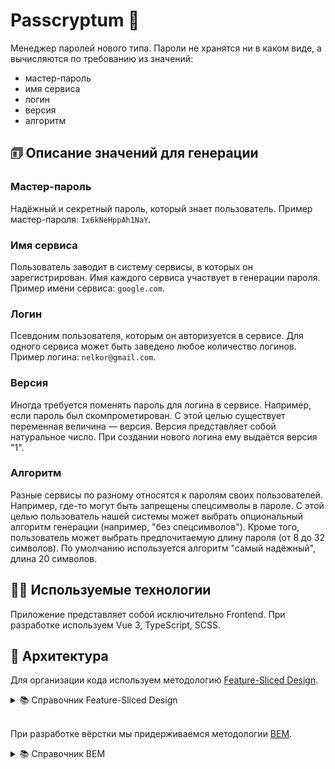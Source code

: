 # Passcryptum 🔑

Менеджер паролей нового типа. Пароли не хранятся ни в каком виде,
а вычисляются по требованию из значений:

- мастер-пароль
- имя сервиса
- логин
- версия
- алгоритм

## 🗊 Описание значений для генерации

### Мастер-пароль

Надёжный и секретный пароль, который знает пользователь.
Пример мастер-пароля: `Ix6kNeHppAh1NaY`.

### Имя сервиса

Пользователь заводит в систему сервисы, в которых он зарегистрирован.
Имя каждого сервиса участвует в генерации пароля.
Пример имени сервиса: `google.com`.

### Логин

Псевдоним пользователя, которым он авторизуется в сервисе. Для одного сервиса
может быть заведено любое количество логинов. Пример логина: `nelkor@gmail.com`.

### Версия

Иногда требуется поменять пароль для логина в сервисе. Например, если пароль
был скомпрометирован. С этой целью существует переменная величина — версия.
Версия представляет собой натуральное число. При создании нового логина
ему выдаётся версия "1".

### Алгоритм

Разные сервисы по разному относятся к паролям своих пользователей. Например,
где-то могут быть запрещены спецсимволы в пароле. С этой целью пользователь
нашей системы может выбрать опциональный алгоритм генерации
(например, "без спецсимволов"). Кроме того, пользователь может выбрать
предпочитаемую длину пароля (от 8 до 32 символов).
По умолчанию используется алгоритм "самый надёжный", длина 20 символов.

## 🧑‍💻 Используемые технологии

Приложение представляет собой исключительно Frontend.
При разработке используем Vue 3, TypeScript, SCSS.

## 🧠 Архитектура

Для организации кода используем методологию [Feature-Sliced Design](https://feature-sliced.design/ru).

<details>
 <summary>📚 Справочник Feature-Sliced Design</summary>
  
  Концепции

- Public API

  Каждый модуль должен иметь на верхнем уровне декларацию своего публичного API

- Изоляция

  Модуль не должен зависеть напрямую от других модулей того же слоя или вышележаших слоев

- Понимание потребностей

  Ориентирование на потребности бизнеса и пользователя

- Явная бизнес-логика

  Архитектуру легко осваивать, поскольку она состоит из доменных модулей

- Адаптивность

  Компоненты архитектуры можно гибко заменять, добавлять под новые условия

- Технический долг

  Каждый модуль можно независимо модифицировать / переписать без сайд-эффектов

- Явная переиспользуемость

  Сохраняется баланс между DRY и локальной кастомизацией

![Схема](https://feature-sliced.design/ru/assets/ideal-img/visual_schema.d700567.1030.jpg)

- Слой

<strong>Представители</strong>: app, processes, pages, widgets, features, entities, shared

  <pre>
    <code>
  └── src/
      ├── app/                    # Инициализирующая логика приложения
      ├── processes/              # (Опц.) Процессы приложения, протекающие над страницами
      ├── pages/                  # Страницы приложения
      ├── widgets/                # Самостоятельные и полноценные блоки для страниц
      ├── features/               # (Опц.) Обрабатываемые пользовательские сценарии
      ├── entities/               # (Опц.) Бизнес-сущности, которыми оперирует предметная область
      └── shared/                 # Переиспользуемые модули, без привязки к бизнес-логике
    </code>
  </pre>

- Слайс

<strong>Представители</strong> (от каждого слоя) process, page, widget, feature, entity

  <pre>
    <code>
  ├── app/
      |   # Не имеет конкретных слайсов, 
      |   # Т.к. там содержится мета-логика над проектом и его инициализации
      ├── processes/
      |   # Слайсы для реализации процессов на страницах
      |   ├── payment
      |   ├── auth
      |   ├── quick-tour
      |   └── ...
      ├── pages/
      |   # Слайсы для реализации страниц приложения
      |   # При этом, в силу специфики роутинга - могут вкладываться друг в друга
      |   ├── profile
      |   ├── sign-up
      |   ├── feed
      |   └── ...
      ├── widgets/
      |   # Слайсы для реализации самостоятельных блоков страниц
      |   ├── header
      |   ├── feed
      |   └── ...
      ├── features/
      |   # Слайсы для реализации пользовательских сценариев на страницах
      |   ├── auth-by-phone
      |   ├── inline-post
      |   └── ...
      ├── entities/
      |   # Слайсы бизнес-сущностей для реализации более сложной БЛ
      |   ├── viewer
      |   ├── posts
      |   ├── i18n
      |   └── ...
      ├── shared/
      |    # Не имеет конкретных слайсов
      |    # Представляет собой скорее набор общеиспользуемых сегментов, без привязки к БЛ
    </code>
  </pre>

- Сегмент

<strong>Представители:</strong> ui, model, lib, api, config

  <pre>
    <code>
  {layer}/
      ├── {slice}/
      |   ├── ui/                     # UI-логика (components, ui-widgets, ...)
      |   ├── model/                  # Бизнес-логика (store, actions, effects, reducers, ...)
      |   ├── lib/                    # Инфраструктурная логика (utils/helpers)
      |   ├── config/                 # Конфигурация приложения (env-vars, ...)
      |   └── api/                    # Логика запросов к API (api instances, requests, ...)
    </code>
  </pre>
</details>

<br>

При разработке вёрстки мы придерживаемся методологии [BEM</span>](https://ru.bem.info/methodology).

<details>
  <summary>📚 Справочник BEM</summary>
  
  ![BEM](https://res.cloudinary.com/practicaldev/image/fetch/s--OkBgfgPx--/c_limit%2Cf_auto%2Cfl_progressive%2Cq_auto%2Cw_880/https://dev-to-uploads.s3.amazonaws.com/i/yc0hv58in4eyxjj7qlcg.png)
  
- Блок

    Название блока характеризует смысл («что это?» — «меню»: menu, «кнопка»: button), а не состояние («какой, как выглядит?» — «красный»: red, «большой»: big).

#### Пример

```html
<!-- Блок `header` -->
<header class="header">
  <!-- Вложенный блок `logo` -->
  <div class="logo"></div>

  <!-- Вложенный блок `search-form` -->
  <form class="search-form"></form>
</header>
```

- Элемент

  Составная часть блока, которая не может использоваться в отрыве от него.

  Название элемента характеризует смысл («что это?» — «пункт»: item, «текст»: text), а не состояние («какой, как выглядит?» — «красный»: red, «большой»: big).

  Структура полного имени элемента соответствует схеме: имя-блока**имя-элемента. Имя элемента отделяется от имени блока двумя подчеркиваниями (**).

#### Пример

```html
<!-- Блок `search-form` -->
<form class="search-form">
  <!-- Элемент `input` блока `search-form` -->
  <input class="search-form__input" />

  <!-- Элемент `button` блока `search-form` -->
  <button class="search-form__button">Найти</button>
</form>
```

- Модификатор

  Стиль Two Dashes
  Cущность, определяющая внешний вид, состояние или поведение блока либо элемента.

  Название модификатора характеризует внешний вид («какой размер?», «какая тема?» и т. п. — «размер»: block--size-s, «тема»: block--theme-islands), состояние («чем отличается от прочих?» — «отключен»: disabled, «фокусированный»: focused) и поведение («как ведет себя?», «как взаимодействует с пользователем?» — «направление»: directions--left-top).

  Значение модификатора отделяется от его имени двумя дефисами (--).

#### Пример

```html
<!-- Блок `search-form` имеет булевый модификатор `focused` -->
<form class="search-form search-form--focused">
  <input class="search-form__input" />

  <!-- Элемент `button` имеет булевый модификатор `disabled` -->
  <button class="search-form__button search-form__button--disabled">
    Найти
  </button>
</form>
```

</details>
